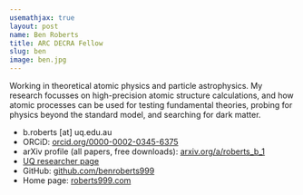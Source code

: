 ```yaml
---
usemathjax: true
layout: post
name: Ben Roberts
title: ARC DECRA Fellow
slug: ben
image: ben.jpg
---
```


Working in theoretical atomic physics and particle astrophysics. My research focusses on high-precision atomic structure calculations, and how atomic processes can be used for testing fundamental theories, probing for physics beyond the standard model, and searching for dark matter.

* b.roberts [at] uq.edu.au
* ORCiD: [orcid.org/0000-0002-0345-6375](https://orcid.org/0000-0002-0345-6375)
* arXiv profile (all papers, free downloads): [arxiv.org/a/roberts_b_1](https://arxiv.org/a/roberts_b_1.html)
* [UQ researcher page](https://researchers.uq.edu.au/researcher/24237)
* GitHub: [github.com/benroberts999](https://github.com/benroberts999)
* Home page: [roberts999.com](https://roberts999.com)

